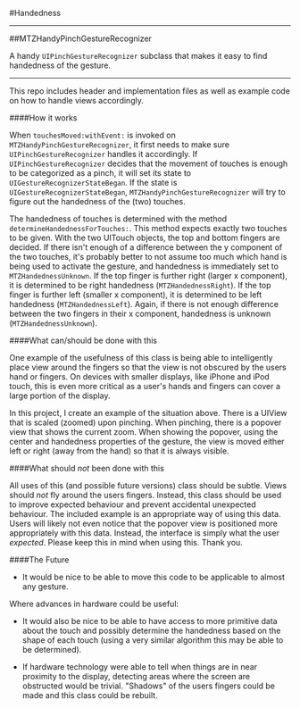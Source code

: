 #Handedness

---

##MTZHandyPinchGestureRecognizer

A handy `UIPinchGestureRecognizer` subclass that makes it easy to find handedness of the gesture.

---

This repo includes header and implementation files as well as example code on how to handle views accordingly.

####How it works

When `touchesMoved:withEvent:` is invoked on `MTZHandyPinchGestureRecognizer`, it first needs to make sure `UIPinchGestureRecognizer` handles it accordingly. If `UIPinchGestureRecognizer` decides that the movement of touches is enough to be categorized as a pinch, it will set its state to `UIGestureRecognizerStateBegan`.
If the state is `UIGestureRecognizerStateBegan`, `MTZHandyPinchGestureRecognizer` will try to figure out the handedness of the (two) touches.

The handedness of touches is determined with the method `determineHandednessForTouches:`. This method expects exactly two touches to be given. With the two UITouch objects, the top and bottom fingers are decided. If there isn't enough of a difference between the y component of the two touches, it's probably better to not assume too much which hand is being used to activate the gesture, and handedness is immediately set to `MTZHandednessUnknown`. If the top finger is further right (larger x component), it is determined to be right handedness (`MTZHandednessRight`). If the top finger is further left (smaller x component), it is determined to be left handedness (`MTZHandednessLeft`). Again, if there is not enough difference between the two fingers in their x component, handedness is unknown (`MTZHandednessUnknown`).

####What can/should be done with this

One example of the usefulness of this class is being able to intelligently place view around the fingers so that the view is not obscured by the users hand or fingers. On devices with smaller displays, like iPhone and iPod touch, this is even more critical as a user's hands and fingers can cover a large portion of the display.

In this project, I create an example of the situation above. There is a UIView that is scaled (zoomed) upon pinching. When pinching, there is a popover view that shows the current zoom. When showing the popover, using the center and handedness properties of the gesture, the view is moved either left or right (away from the hand) so that it is always visible.


####What should *not* been done with this

All uses of this (and possible future versions) class should be subtle. Views should *not* fly around the users fingers. Instead, this class should be used to improve expected behaviour and prevent accidental unexpected behaviour. The included example is an appropriate way of using this data. Users will likely not even notice that the popover view is positioned more appropriately with this data. Instead, the interface is simply what the user *expected*. Please keep this in mind when using this. Thank you.


####The Future

* It would be nice to be able to move this code to be applicable to almost any gesture.

Where advances in hardware could be useful:

* It would also be nice to be able to have access to more primitive data about the touch and possibly determine the handedness based on the shape of each touch (using a very similar algorithm this may be able to be determined).

* If hardware technology were able to tell when things are in near proximity to the display, detecting areas where the screen are obstructed would be trivial. "Shadows" of the users fingers could be made and this class could be rebuilt.
